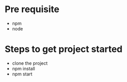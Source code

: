 # Pre requisite
- npm
- node

# Steps to get project started

- clone the project
- npm install
- npm start
